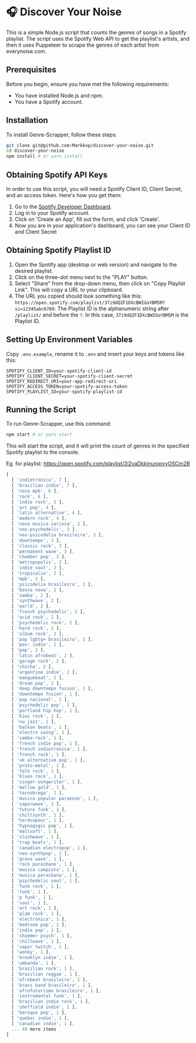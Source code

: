 # 🎧 Discover Your Noise

This is a simple Node.js script that counts the genres of songs in a Spotify playlist. The script uses the Spotify Web API to get the playlist's artists, and then it uses Puppeteer to scrape the genres of each artist from everynoise.com.

## Prerequisites

Before you begin, ensure you have met the following requirements:

- You have installed Node.js and npm.
- You have a Spotify account.

## Installation

To install Genre-Scrapper, follow these steps:

```bash
git clone git@github.com:Markkop/discover-your-noise.git
cd discover-your-noise
npm install # or yarn install
```

## Obtaining Spotify API Keys

In order to use this script, you will need a Spotify Client ID, Client Secret, and an access token. Here's how you get them:

1. Go to the [Spotify Developer Dashboard](https://developer.spotify.com/dashboard/login).
2. Log in to your Spotify account.
3. Click on 'Create an App', fill out the form, and click 'Create'.
4. Now you are in your application's dashboard, you can see your Client ID and Client Secret

## Obtaining Spotify Playlist ID

1. Open the Spotify app (desktop or web version) and navigate to the desired playlist.
2. Click on the three-dot menu next to the "PLAY" button.
3. Select "Share" from the drop-down menu, then click on "Copy Playlist Link". This will copy a URL to your clipboard.
4. The URL you copied should look something like this: `https://open.spotify.com/playlist/37i9dQZF1DXcBWIGoYBM5M?si=12345abc6789`. The Playlist ID is the alphanumeric string after `/playlist/` and before the `?`. In this case, `37i9dQZF1DXcBWIGoYBM5M` is the Playlist ID.

## Setting Up Environment Variables

Copy `.env.example`, rename it to `.env` and insert your keys and tokens like this:

```
SPOTIFY_CLIENT_ID=your-spotify-client-id
SPOTIFY_CLIENT_SECRET=your-spotify-client-secret
SPOTIFY_REDIRECT_URI=your-app-redirect-uri
SPOTIFY_ACCESS_TOKEN=your-spotify-access-token
SPOTIFY_PLAYLIST_ID=your-spotify-playlist-id
```

## Running the Script

To run Genre-Scrapper, use this command:

```bash
npm start # or yarn start
```

This will start the script, and it will print the count of genres in the specified Spotify playlist to the console.

Eg. for playlist:
https://open.spotify.com/playlist/2i2vaDkkinuropvyOSCm2B

```js
[
  [ 'indietronica', 7 ],
  [ 'brazilian indie', 7 ],
  [ 'nova mpb', 6 ],
  [ 'rock', 6 ],
  [ 'indie rock', 5 ],
  [ 'art pop', 4 ],
  [ 'latin alternative', 4 ],
  [ 'modern rock', 4 ],
  [ 'nova musica carioca', 3 ],
  [ 'neo-psychedelic', 3 ],
  [ 'neo-psicodelia brasileira', 3 ],
  [ 'downtempo', 3 ],
  [ 'classic rock', 3 ],
  [ 'permanent wave', 3 ],
  [ 'chamber pop', 3 ],
  [ 'metropopolis', 2 ],
  [ 'indie soul', 2 ],
  [ 'tropicalia', 2 ],
  [ 'mpb', 2 ],
  [ 'psicodelia brasileira', 2 ],
  [ 'bossa nova', 2 ],
  [ 'samba', 2 ],
  [ 'synthwave', 2 ],
  [ 'world', 2 ],
  [ 'french psychedelic', 2 ],
  [ 'acid rock', 2 ],
  [ 'psychedelic rock', 2 ],
  [ 'hard rock', 2 ],
  [ 'album rock', 2 ],
  [ 'pop lgbtq+ brasileira', 2 ],
  [ 'pov: indie', 2 ],
  [ 'pop', 2 ],
  [ 'latin afrobeat', 2 ],
  [ 'garage rock', 2 ],
  [ 'chicha', 2 ],
  [ 'argentine indie', 2 ],
  [ 'manguebeat', 2 ],
  [ 'dream pop', 2 ],
  [ 'deep downtempo fusion', 1 ],
  [ 'downtempo fusion', 1 ],
  [ 'pop nacional', 1 ],
  [ 'psychedelic pop', 1 ],
  [ 'portland hip hop', 1 ],
  [ 'kiwi rock', 1 ],
  [ 'nu jazz', 1 ],
  [ 'balkan beats', 1 ],
  [ 'electro swing', 1 ],
  [ 'samba-rock', 1 ],
  [ 'french indie pop', 1 ],
  [ 'french indietronica', 1 ],
  [ 'french rock', 1 ],
  [ 'uk alternative pop', 1 ],
  [ 'proto-metal', 1 ],
  [ 'folk rock', 1 ],
  [ 'blues rock', 1 ],
  [ 'singer-songwriter', 1 ],
  [ 'mellow gold', 1 ],
  [ 'tecnobrega', 1 ],
  [ 'musica popular paraense', 1 ],
  [ 'vaporwave', 1 ],
  [ 'future funk', 1 ],
  [ 'chillsynth', 1 ],
  [ 'hardvapour', 1 ],
  [ 'hypnagogic pop', 1 ],
  [ 'mallsoft', 1 ],
  [ 'slushwave', 1 ],
  [ 'trap beats', 1 ],
  [ 'canadian electropop', 1 ],
  [ 'neo-synthpop', 1 ],
  [ 'grave wave', 1 ],
  [ 'rock paraibano', 1 ],
  [ 'musica campista', 1 ],
  [ 'musica paraibana', 1 ],
  [ 'psychedelic soul', 1 ],
  [ 'funk rock', 1 ],
  [ 'funk', 1 ],
  [ 'p funk', 1 ],
  [ 'soul', 1 ],
  [ 'art rock', 1 ],
  [ 'glam rock', 1 ],
  [ 'electronica', 1 ],
  [ 'bedroom pop', 1 ],
  [ 'indie pop', 1 ],
  [ 'shimmer psych', 1 ],
  [ 'chillwave', 1 ],
  [ 'vapor twitch', 1 ],
  [ 'wonky', 1 ],
  [ 'brooklyn indie', 1 ],
  [ 'umbanda', 1 ],
  [ 'brazilian rock', 1 ],
  [ 'brazilian reggae', 1 ],
  [ 'afrobeat brasileiro', 1 ],
  [ 'brass band brasileiro', 1 ],
  [ 'afrofuturismo brasileiro', 1 ],
  [ 'instrumental funk', 1 ],
  [ 'brazilian indie rock', 1 ],
  [ 'sheffield indie', 1 ],
  [ 'baroque pop', 1 ],
  [ 'quebec indie', 1 ],
  [ 'canadian indie', 1 ],
  ... 49 more items
]
```
